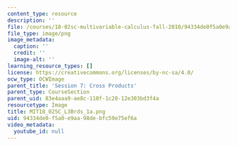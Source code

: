 ```yaml
---
content_type: resource
description: ''
file: /courses/18-02sc-multivariable-calculus-fall-2010/94334de0f5a0e9aa98debfc59e75ef6a_MIT18_02SC_L3Brds_1a.png
file_type: image/png
image_metadata:
  caption: ''
  credit: ''
  image-alt: ''
learning_resource_types: []
license: https://creativecommons.org/licenses/by-nc-sa/4.0/
ocw_type: OCWImage
parent_title: 'Session 7: Cross Products'
parent_type: CourseSection
parent_uid: 83e4aaa9-ae8c-110f-1c28-12e303bd3f4a
resourcetype: Image
title: MIT18_02SC_L3Brds_1a.png
uid: 94334de0-f5a0-e9aa-98de-bfc59e75ef6a
video_metadata:
  youtube_id: null
---
```

